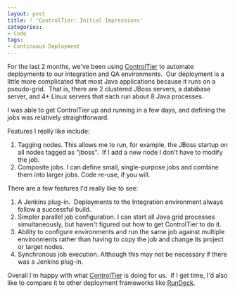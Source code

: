 ```yaml
---
layout: post
title: ! 'ControlTier: Initial Impressions'
categories:
- Code
tags: 
- Continuous Deployment
---
```


For the last 2 months, we've been using [ControlTier](http://controltier.org)
to automate deployments to our integration and QA environments.  Our
deployment is a little more complicated that most Java applications because it
runs on a pseudo-grid.  That is, there are 2 clustered JBoss servers, a
database server, and 4+ Linux servers that each run about 8 Java processes.

I was able to get ControlTier up and running in a few days, and defining the
jobs was relatively straightforward.

Features I really like include:

  1. Tagging nodes. This allows me to run, for example, the JBoss startup on all nodes tagged as "jboss".  If I add a new node I don't have to modify the job.
  2. Composite jobs. I can define small, single-purpose jobs and combine them into larger jobs. Code re-use, if you will.

There are a few features I'd really like to see:

  1. A Jenkins plug-in.  Deployments to the Integration environment always follow a successful build.
  2. Simpler parallel job configuration. I can start all Java grid processes simultaneously, but haven't figured out how to get ControlTier to do it.
  3. Ability to configure environments and run the same job against multiple environments rather than having to copy the job and change its project or target nodes.
  4. Synchronous job execution. Although this may not be necessary if there was a Jenkins plug-in.

Overall I'm happy with what [ControlTier](http://controltier.org) is doing for
us.  If I get time, I'd also like to compare it to other deployment frameworks
like [RunDeck](http://rundeck.org).

